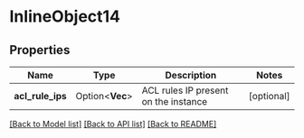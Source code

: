 # InlineObject14

## Properties

Name | Type | Description | Notes
------------ | ------------- | ------------- | -------------
**acl_rule_ips** | Option<**Vec<String>**> | ACL rules IP present on the instance | [optional]

[[Back to Model list]](../README.md#documentation-for-models) [[Back to API list]](../README.md#documentation-for-api-endpoints) [[Back to README]](../README.md)


